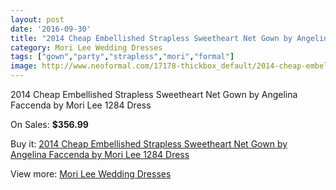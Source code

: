 ```yaml
---
layout: post
date: '2016-09-30'
title: "2014 Cheap Embellished Strapless Sweetheart Net Gown by Angelina Faccenda by Mori Lee 1284 Dress"
category: Mori Lee Wedding Dresses
tags: ["gown","party","strapless","mori","formal"]
image: http://www.neoformal.com/17178-thickbox_default/2014-cheap-embellished-strapless-sweetheart-net-gown-by-angelina-faccenda-by-mori-lee-1284-dress.jpg
---
```

2014 Cheap Embellished Strapless Sweetheart Net Gown by Angelina Faccenda by Mori Lee 1284 Dress

On Sales: **$356.99**
<a href="https://www.neoformal.com/en/mori-lee-wedding-dresses-2014/5647-2014-cheap-embellished-strapless-sweetheart-net-gown-by-angelina-faccenda-by-mori-lee-1284-dress.html"><amp-img layout="responsive" width="600" height="600" src="//www.neoformal.com/17178-thickbox_default/2014-cheap-embellished-strapless-sweetheart-net-gown-by-angelina-faccenda-by-mori-lee-1284-dress.jpg" alt="2014 Cheap Embellished Strapless Sweetheart Net Gown by Angelina Faccenda by Mori Lee 1284 Dress 0" /></a>
<a href="https://www.neoformal.com/en/mori-lee-wedding-dresses-2014/5647-2014-cheap-embellished-strapless-sweetheart-net-gown-by-angelina-faccenda-by-mori-lee-1284-dress.html"><amp-img layout="responsive" width="600" height="600" src="//www.neoformal.com/17179-thickbox_default/2014-cheap-embellished-strapless-sweetheart-net-gown-by-angelina-faccenda-by-mori-lee-1284-dress.jpg" alt="2014 Cheap Embellished Strapless Sweetheart Net Gown by Angelina Faccenda by Mori Lee 1284 Dress 1" /></a>
<a href="https://www.neoformal.com/en/mori-lee-wedding-dresses-2014/5647-2014-cheap-embellished-strapless-sweetheart-net-gown-by-angelina-faccenda-by-mori-lee-1284-dress.html"><amp-img layout="responsive" width="600" height="600" src="//www.neoformal.com/17180-thickbox_default/2014-cheap-embellished-strapless-sweetheart-net-gown-by-angelina-faccenda-by-mori-lee-1284-dress.jpg" alt="2014 Cheap Embellished Strapless Sweetheart Net Gown by Angelina Faccenda by Mori Lee 1284 Dress 2" /></a>
<a href="https://www.neoformal.com/en/mori-lee-wedding-dresses-2014/5647-2014-cheap-embellished-strapless-sweetheart-net-gown-by-angelina-faccenda-by-mori-lee-1284-dress.html"><amp-img layout="responsive" width="600" height="600" src="//www.neoformal.com/17181-thickbox_default/2014-cheap-embellished-strapless-sweetheart-net-gown-by-angelina-faccenda-by-mori-lee-1284-dress.jpg" alt="2014 Cheap Embellished Strapless Sweetheart Net Gown by Angelina Faccenda by Mori Lee 1284 Dress 3" /></a>
<a href="https://www.neoformal.com/en/mori-lee-wedding-dresses-2014/5647-2014-cheap-embellished-strapless-sweetheart-net-gown-by-angelina-faccenda-by-mori-lee-1284-dress.html"><amp-img layout="responsive" width="600" height="600" src="//www.neoformal.com/17182-thickbox_default/2014-cheap-embellished-strapless-sweetheart-net-gown-by-angelina-faccenda-by-mori-lee-1284-dress.jpg" alt="2014 Cheap Embellished Strapless Sweetheart Net Gown by Angelina Faccenda by Mori Lee 1284 Dress 4" /></a>
<a href="https://www.neoformal.com/en/mori-lee-wedding-dresses-2014/5647-2014-cheap-embellished-strapless-sweetheart-net-gown-by-angelina-faccenda-by-mori-lee-1284-dress.html"><amp-img layout="responsive" width="600" height="600" src="//www.neoformal.com/17183-thickbox_default/2014-cheap-embellished-strapless-sweetheart-net-gown-by-angelina-faccenda-by-mori-lee-1284-dress.jpg" alt="2014 Cheap Embellished Strapless Sweetheart Net Gown by Angelina Faccenda by Mori Lee 1284 Dress 5" /></a>

Buy it: [2014 Cheap Embellished Strapless Sweetheart Net Gown by Angelina Faccenda by Mori Lee 1284 Dress](https://www.neoformal.com/en/mori-lee-wedding-dresses-2014/5647-2014-cheap-embellished-strapless-sweetheart-net-gown-by-angelina-faccenda-by-mori-lee-1284-dress.html "2014 Cheap Embellished Strapless Sweetheart Net Gown by Angelina Faccenda by Mori Lee 1284 Dress")

View more: [Mori Lee Wedding Dresses](https://www.neoformal.com/en/67-mori-lee-wedding-dresses-2014 "Mori Lee Wedding Dresses")